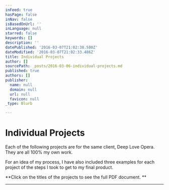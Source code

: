 ```yaml
---
inFeed: true
hasPage: false
inNav: false
isBasedOnUrl: ''
inLanguage: null
starred: false
keywords: []
description: ''
datePublished: '2016-03-07T21:02:38.580Z'
dateModified: '2016-03-07T21:02:33.486Z'
title: Individual Projects
author: []
sourcePath: _posts/2016-03-06-individual-projects.md
published: true
authors: []
publisher:
  name: null
  domain: null
  url: null
  favicon: null
_type: Blurb

---
```

# Individual Projects

Each of the following projects are for the same client, Deep Love Opera. They are all 100% my own work. 

For an idea of my process, I have also included three examples for each project of the steps I took to get to my final product.

**Click on the titles of the projects to see the full PDF document. **

****